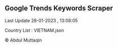 

## Google Trends Keywords Scraper 
 
Last Update 28-01-2023 , 13:08:05

Country List :
VIETNAM.json



© Abdul Muttaqin 

